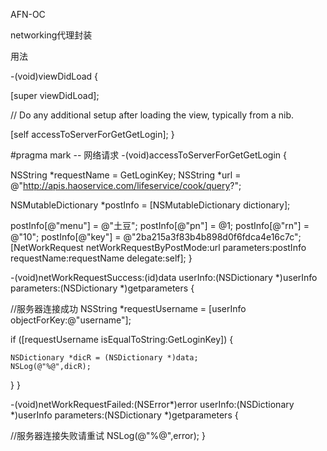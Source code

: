 AFN-OC

networking代理封装

用法

-(void)viewDidLoad {

[super viewDidLoad];

// Do any additional setup after loading the view, typically from a nib.

[self accessToServerForGetGetLogin];
}

#pragma mark -- 网络请求 -(void)accessToServerForGetGetLogin {

NSString *requestName = GetLoginKey;
NSString *url = @"http://apis.haoservice.com/lifeservice/cook/query?";

NSMutableDictionary *postInfo = [NSMutableDictionary dictionary];

postInfo[@"menu"] = @"土豆";
postInfo[@"pn"] = @1;
postInfo[@"rn"] = @"10";
postInfo[@"key"] = @"2ba215a3f83b4b898d0f6fdca4e16c7c";
[NetWorkRequest netWorkRequestByPostMode:url parameters:postInfo requestName:requestName delegate:self];
}

-(void)netWorkRequestSuccess:(id)data userInfo:(NSDictionary *)userInfo parameters:(NSDictionary *)getparameters {

//服务器连接成功
NSString *requestUsername = [userInfo objectForKey:@"username"];

if ([requestUsername isEqualToString:GetLoginKey]) {
    
    NSDictionary *dicR = (NSDictionary *)data;
    NSLog(@"%@",dicR);
    
}
}

-(void)netWorkRequestFailed:(NSError*)error userInfo:(NSDictionary *)userInfo parameters:(NSDictionary *)getparameters {

//服务器连接失败请重试
NSLog(@"%@",error);
}
